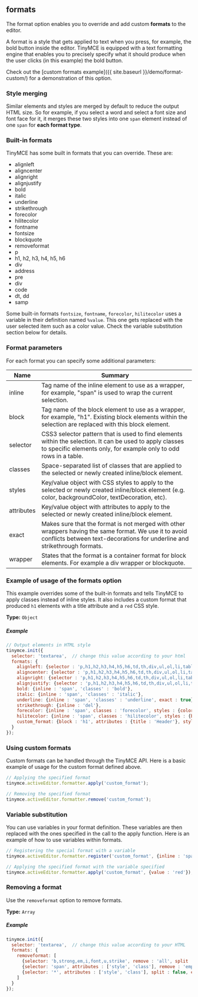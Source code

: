 ## formats

The format option enables you to override and add custom **formats** to the editor.

A format is a style that gets applied to text when you press, for example, the bold button inside the editor. TinyMCE is equipped with a text formatting engine that enables you to precisely specify what it should produce when the user clicks (in this example) the bold button.

Check out the [custom formats example]({{ site.baseurl }}/demo/format-custom/) for a demonstration of this option.

### Style merging

Similar elements and styles are merged by default to reduce the output HTML size. So for example, if you select a word and select a font size and font face for it, it merges these two styles into one `span` element instead of one `span` for **each format type**.

### Built-in formats

TinyMCE has some built in formats that you can override. These are:

* alignleft
* aligncenter
* alignright
* alignjustify
* bold
* italic
* underline
* strikethrough
* forecolor
* hilitecolor
* fontname
* fontsize
* blockquote
* removeformat
* p
* h1, h2, h3, h4, h5, h6
* div
* address
* pre
* div
* code
* dt, dd
* samp

Some built-in formats `fontsize`, `fontname`, `forecolor`, `hilitecolor` uses a variable in their definition named `%value`. This one gets replaced with the user selected item such as a color value. Check the variable substitution section below for details.

### Format parameters

For each format you can specify some additional parameters:

| Name       | Summary          |
|------------|------------------|
| inline     | Tag name of the inline element to use as a wrapper, for example, "span" is used to wrap the current selection.
| block      | Tag name of the block element to use as a wrapper, for example, "h1". Existing block elements within the selection are replaced with this block element. |
| selector   | CSS3 selector pattern that is used to find elements within the selection. It can be used to apply classes to specific elements only, for example only to odd rows in a table. |
| classes    | Space-separated list of classes that are applied to the selected or newly created inline/block element. |
| styles     | Key/value object with CSS styles to apply to the selected or newly created inline/block element (e.g. color, backgroundColor, textDecoration, etc). |
| attributes | Key/value object with attributes to apply to the selected or newly created inline/block element. |
| exact      | Makes sure that the format is not merged with other wrappers having the same format. We use it to avoid conflicts between text-decorations for underline and strikethrough formats. |
| wrapper    | States that the format is a container format for block elements. For example a div wrapper or blockquote. |

### Example of usage of the formats option

This example overrides some of the built-in formats and tells TinyMCE to apply classes instead of inline styles. It also includes a custom format that produced `h1` elements with a title attribute and a `red` CSS style.

**Type:** `Object`

##### Example

```js
// Output elements in HTML style
tinymce.init({
  selector: 'textarea',  // change this value according to your html
  formats: {
    alignleft: {selector : 'p,h1,h2,h3,h4,h5,h6,td,th,div,ul,ol,li,table,img', classes : 'left'},
    aligncenter: {selector : 'p,h1,h2,h3,h4,h5,h6,td,th,div,ul,ol,li,table,img', classes : 'center'},
    alignright: {selector : 'p,h1,h2,h3,h4,h5,h6,td,th,div,ul,ol,li,table,img', classes : 'right'},
    alignjustify: {selector : 'p,h1,h2,h3,h4,h5,h6,td,th,div,ul,ol,li,table,img', classes : 'full'},
    bold: {inline : 'span', 'classes' : 'bold'},
    italic: {inline : 'span', 'classes' : 'italic'},
    underline: {inline : 'span', 'classes' : 'underline', exact : true},
    strikethrough: {inline : 'del'},
    forecolor: {inline : 'span', classes : 'forecolor', styles : {color : '%value'}},
    hilitecolor: {inline : 'span', classes : 'hilitecolor', styles : {backgroundColor : '%value'}},
    custom_format: {block : 'h1', attributes : {title : 'Header'}, styles : {color : 'red'}}
  }
});
```

### Using custom formats

Custom formats can be handled through the TinyMCE API. Here is a basic example of usage for the custom format defined above.

```js
// Applying the specified format
tinymce.activeEditor.formatter.apply('custom_format');

// Removing the specified format
tinymce.activeEditor.formatter.remove('custom_format');
```

### Variable substitution

You can use variables in your format definition. These variables are then replaced with the ones specified in the call to the apply function. Here is an example of how to use variables within formats.

```js
// Registering the special format with a variable
tinymce.activeEditor.formatter.register('custom_format', {inline : 'span', styles : {color : '%value'}});

// Applying the specified format with the variable specified
tinymce.activeEditor.formatter.apply('custom_format', {value : 'red'});
```

### Removing a format

Use the `removeformat` option to remove formats.

**Type:** `Array`

##### Example

```js
tinymce.init({
  selector: 'textarea',  // change this value according to your HTML
  formats: {
    removeformat: [
      {selector: 'b,strong,em,i,font,u,strike', remove : 'all', split : true, expand : false, block_expand: true, deep : true},
      {selector: 'span', attributes : ['style', 'class'], remove : 'empty', split : true, expand : false, deep : true},
      {selector: '*', attributes : ['style', 'class'], split : false, expand : false, deep : true}
    ]
  }
});
```
